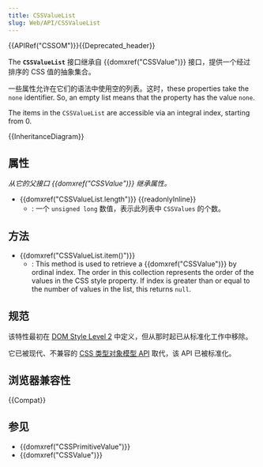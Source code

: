 ```yaml
---
title: CSSValueList
slug: Web/API/CSSValueList
---
```

{{APIRef("CSSOM")}}{{Deprecated_header}}

The **`CSSValueList`** 接口继承自 {{domxref("CSSValue")}} 接口，提供一个经过排序的 CSS 值的抽象集合。

一些属性允许在它们的语法中使用空的列表。这时，these properties take the `none` identifier. So, an empty list means that the property has the value `none`.

The items in the `CSSValueList` are accessible via an integral index, starting from 0.

{{InheritanceDiagram}}

## 属性

_从它的父接口 {{domxref("CSSValue")}} 继承属性。_

- {{domxref("CSSValueList.length")}} {{readonlyInline}}
  - : 一个 `unsigned long` 数值，表示此列表中 `CSSValues` 的个数。

## 方法

- {{domxref("CSSValueList.item()")}}
  - : This method is used to retrieve a {{domxref("CSSValue")}} by ordinal index. The order in this collection represents the order of the values in the CSS style property. If index is greater than or equal to the number of values in the list, this returns `null`.

## 规范

该特性最初在 [DOM Style Level 2](https://www.w3.org/TR/DOM-Level-2-Style/) 中定义，但从那时起已从标准化工作中移除。

它已被现代、不兼容的 [CSS 类型对象模型 API](/zh-CN/docs/Web/API/CSS_Typed_OM_API) 取代，该 API 已被标准化。

## 浏览器兼容性

{{Compat}}

## 参见

- {{domxref("CSSPrimitiveValue")}}
- {{domxref("CSSValue")}}
